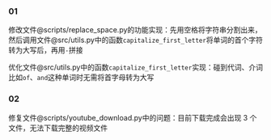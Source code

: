### 01

修改文件@scripts/replace_space.py的功能实现：先用空格将字符串分割出来，然后调用文件@src/utils.py中的函数`capitalize_first_letter`将单词的首个字符转为大写后，再用`-`拼接

优化文件@src/utils.py中的函数`capitalize_first_letter`实现：碰到代词、介词比如`of`、`and`这种单词时无需将首字母转为大写

### 02

修复文件@scripts/youtube_download.py中的问题：目前下载完成会出现 3 个文件，无法下载完整的视频文件